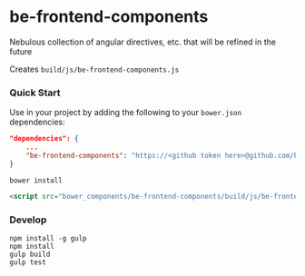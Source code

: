 be-frontend-components
======================

Nebulous collection of angular directives, etc. that will be refined in the future

Creates `build/js/be-frontend-components.js`


### Quick Start

Use in your project by adding the following to your `bower.json` dependencies:

```json
"dependencies": {
    ...
    "be-frontend-components": "https://<github token here>@github.com/buildingenergy/be-frontend-components.git#master"
}
```

`bower install`


```html
<script src="bower_components/be-frontend-components/build/js/be-frontend-components.min.js"></script>
```


### Develop

```console
npm install -g gulp
npm install
gulp build
gulp test
```
